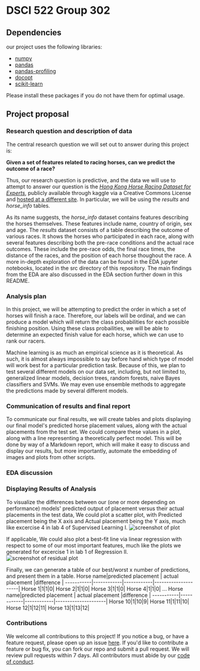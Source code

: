# DSCI 522 Group 302

## Dependencies
our project uses the following libraries:
- [numpy](https://numpy.org/)
- [pandas](https://pandas.pydata.org/getpandas.html)
- [pandas-profiling](https://github.com/pandas-profiling/pandas-profiling)
- [docopt](https://github.com/docopt/docopt)
- [scikit-learn](https://scikit-learn.org/stable/install.html)

Please install these packages if you do not have them for optimal usage.

## Project proposal

### Research question and description of data 

The central research question we will set out to answer during this project is:

**Given a set of features related to racing horses, can we predict the outcome of a race?**

Thus, our research question is predictive, and the data we will use to attempt to answer our question is the [_Hong Kong Horse Racing Dataset for Experts_](https://www.kaggle.com/hrosebaby/horse-racing-dataset-for-experts-hong-kong), publicly available through kaggle via a Creative Commons License and [hosted at a different site](https://raw.githubusercontent.com/v5y8/horse_race_data/master). In particular, we will be using the _results_ and _horse_info_ tables.

As its name suggests, the _horse_info_ dataset contains features describing the horses themselves. These features include name, country of origin, sex and age. The _results_ dataset consists of a table describing the outcome of various races. It shows the horses who participated in each race, along with several features describing both the pre-race conditions and the actual race outcomes. These include the pre-race odds, the final race times, the distance of the races, and the position of each horse thoughout the race. A more in-depth exploration of the data can be found in the EDA jupyter notebooks, located in the src directory of this repository. The main findings from the EDA are also discussed in the EDA section further down in this README.

### Analysis plan

In this project, we will be attempting to predict the order in which a set of horses will finish a race. Therefore, our labels will be ordinal, and we can produce a model which will return the class probabilities for each possible finishing position. Using these class probailities, we will be able to determine an expected finish value for each horse, which we can use to rank our racers. 

Machine learning is as much an empirical science as it is theoretical. As such, it is almost always impossible to say before hand which type of model will work best for a particular prediction task. Because of this, we plan to test several different models on our data set, including, but not limited to, generalized linear models, decision trees, random forests, naive Bayes classifiers and SVMs. We may even use ensemble methods to aggregate the predictions made by several different models. 

### Communication of results and final report

To communicate our final results, we will create tables and plots displaying our final model's predicted horse placement values, along with the actual placements from the test set. We could compare these values in a plot, along with a line representing a theoretically perfect model. This will be done by way of a Markdown report, which will make it easy to discuss and display our results, but more importantly, automate the embedding of images and plots from other scripts.

### EDA discussion


### Displaying Results of Analysis
To visualize the differences between our (one or more depending on performance) models' predicted output of placement versus their actual placements in the test data, We could plot a scatter plot, with Predicted placement being the X axis and Actual placement being the Y axis, much like excercise 4 in lab 4 of Supervised Learning I.
![screenshot of plot](https://github.com/v5y8/DSCI_522_Group_302/raw/master/data/hypothetical_pred_vs_actual_plot.png)

If applicable, We could also plot a best-fit line via linear regression with respect to some of our most important features, much like the plots we generated for excercise 1 in lab 1 of Regression II.
![screenshot of residual plot](https://github.com/v5y8/DSCI_522_Group_302/raw/master/data/hypothetical_residual_plot.png)

Finally, we can generate a table of our best/worst x number of predictions, and present them in a table.
Horse name|predicted placement | actual placement |difference |
-----------|------------|------------|---------------------|
Horse 1|1|1|0|
Horse 2|1|1|0|
Horse 3|1|1|0|
Horse 4|1|1|0|
...
Horse name|predicted placement | actual placement |difference |
-----------|------------|------------|---------------------|
Horse 10|1|10|9|
Horse 11|1|11|10|
Horse 12|1|12|11|
Horse 13|1|13|12|

### Contributions
We welcome all contributions to this project! If you notice a bug, or have a feature request, please open up an issue [here](https://github.com/UBC-MDS/DSCI_522_Group_302/issues/new). If you'd like to contribute a feature or bug fix, you can fork our repo and submit a pull request. We will review pull requests within 7 days. All contributors must abide by our [code of conduct](https://github.com/v5y8/DSCI_522_Group_302/blob/master/CODE_OF_CONDUCT.md).